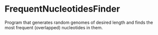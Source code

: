 # FrequentNucleotidesFinder
 Program that generates random genomes of desired length and finds the most frequent (overlapped) nucleotides in them.
